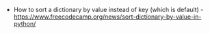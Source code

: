 - How to sort a dictionary by value instead of key (which is default) -  
https://www.freecodecamp.org/news/sort-dictionary-by-value-in-python/

